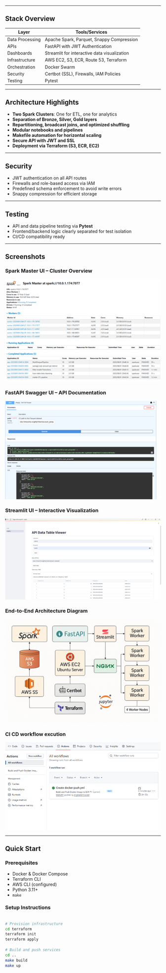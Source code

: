 
---

## Stack Overview

| Layer             | Tools/Services                                |
|------------------|------------------------------------------------|
| Data Processing   | Apache Spark, Parquet, Snappy Compression     |
| APIs              | FastAPI with JWT Authentication               |
| Dashboards        | Streamlit for interactive data visualization  |
| Infrastructure    | AWS EC2, S3, ECR, Route 53, Terraform         |
| Orchestration     | Docker Swarm                                  |
| Security          | Certbot (SSL), Firewalls, IAM Policies        |
| Testing           | Pytest                                        |

---

## Architecture Highlights

- **Two Spark Clusters**: One for ETL, one for analytics
- **Separation of Bronze, Silver, Gold layers**
- **Repartitioning, broadcast joins, and optimized shuffling**
- **Modular notebooks and pipelines**
- **Makefile automation for horizontal scaling**
- **Secure API with JWT and SSL**
- **Deployment via Terraform (S3, ECR, EC2)**

---

## Security

- JWT authentication on all API routes  
- Firewalls and role-based access via IAM  
- Predefined schema enforcement to avoid write errors  
- Snappy compression for efficient storage

---

## Testing

- API and data pipeline testing via **Pytest**
- Frontend/backend logic clearly separated for test isolation
- CI/CD compatibility ready

---

## Screenshots

### Spark Master UI – Cluster Overview
![Spark Master UI](images/spark_master_ui.png)

### FastAPI Swagger UI – API Documentation
![Swagger UI](images/swagger_ui.png)

### Streamlit UI – Interactive Visualization
![Streamlit Dashboard](images/streamlit_dashboard.png)

### End-to-End Architecture Diagram
![Architecture Diagram](images/architecture_diagram.png)

### CI CD workflow excution
![CI/CD Workflow](images/git-workflow-ci-cd.png)

---

## Quick Start

### Prerequisites

- Docker & Docker Compose
- Terraform CLI
- AWS CLI (configured)
- Python 3.11+
- `make`

### Setup Instructions

```bash

# Provision infrastructure
cd terraform
terraform init
terraform apply

# Build and push services
cd ..
make build
make up
